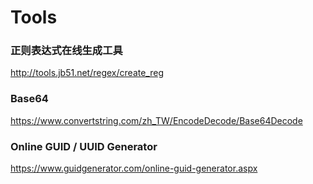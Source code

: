 # Tools


### 正则表达式在线生成工具
http://tools.jb51.net/regex/create_reg

### Base64
https://www.convertstring.com/zh_TW/EncodeDecode/Base64Decode

### Online GUID / UUID Generator  
https://www.guidgenerator.com/online-guid-generator.aspx
